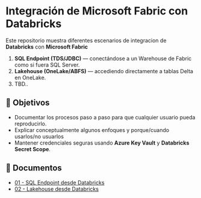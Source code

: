 # Integración de Microsoft Fabric con Databricks

Este repositorio muestra diferentes escenarios de integracion de **Databricks** con **Microsoft Fabric**

1. **SQL Endpoint (TDS/JDBC)** — conectándose a un Warehouse de Fabric como si fuera SQL Server.  
2. **Lakehouse (OneLake/ABFS)** — accediendo directamente a tablas Delta en OneLake.
3. TBD..

## 🎯 Objetivos

- Documentar los procesos paso a paso para que cualquier usuario pueda reproducirlo.  
- Explicar conceptualmente algunos enfoques y porque/cuando usarlos/no usuarlos
- Mantener credenciales seguras usando **Azure Key Vault** y **Databricks Secret Scope**.  

## 📂 Documentos

- [01 - SQL Endpoint desde Databricks](docs/01-sql-endpoint.md)  
- [02 - Lakehouse desde Databricks](docs/02-lakehouse.md)  
